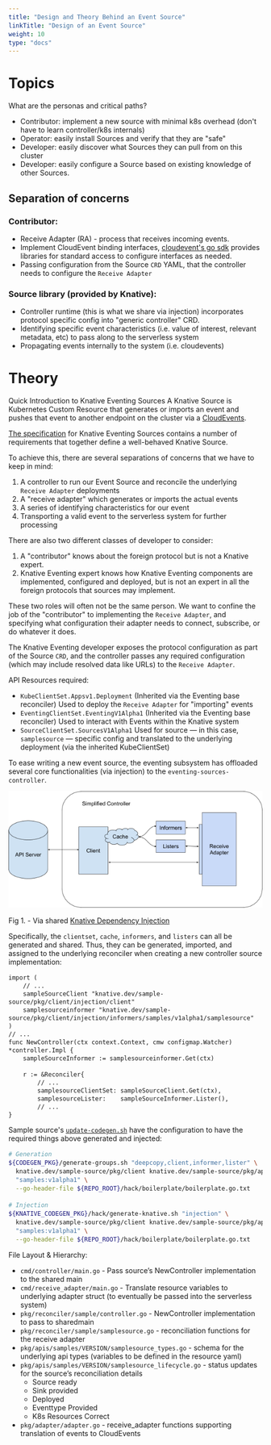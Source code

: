 ```yaml
---
title: "Design and Theory Behind an Event Source"
linkTitle: "Design of an Event Source"
weight: 10
type: "docs"
---
```


# Topics
What are the personas and critical paths?

* Contributor: implement a new source with minimal k8s overhead (don't have to learn controller/k8s internals)
* Operator: easily install Sources and verify that they are "safe"
* Developer: easily discover what Sources they can pull from on this cluster
* Developer: easily configure a Source based on existing knowledge of other Sources.

## Separation of concerns
### Contributor:
* Receive Adapter (RA) - process that receives incoming events.
* Implement CloudEvent binding interfaces, [cloudevent's go sdk](https://github.com/cloudevents/sdk-go) provides libraries for standard access to configure interfaces as needed.
* Passing configuration from the Source `CRD` YAML, that the controller needs to configure the `Receive Adapter`

### Source library (provided by Knative):
* Controller runtime (this is what we share via injection) incorporates protocol specific config into "generic controller" CRD.
* Identifying specific event characteristics (i.e. value of interest, relevant metadata, etc) to pass along to the serverless system
* Propagating events internally to the system (i.e. cloudevents)

# Theory
Quick Introduction to Knative Eventing Sources
A Knative Source is Kubernetes Custom Resource that generates or imports an event and pushes that event to another endpoint on the cluster via a [CloudEvents](https://github.com/cloudevents/spec/blob/v1.0/primer.md).

[The specification](https://github.com/knative/eventing/blob/main/docs/spec/sources.md)
for Knative Eventing Sources contains a number of requirements that
together define a well-behaved Knative Source.


To achieve this, there are several separations of concerns that we have to keep in mind:
1. A controller to run our Event Source and reconcile the underlying `Receive Adapter` deployments
2. A "receive adapter" which generates or imports the actual events
3. A series of identifying characteristics for our event
4. Transporting a valid event to the serverless system for further processing

There are also two different classes of developer to consider:
1. A "contributor" knows about the foreign protocol but is not a Knative expert.
2. Knative Eventing expert knows how Knative Eventing components are implemented, configured and deployed, but is not an expert in all the foreign protocols that sources may implement.

These two roles will often not be the same person.  We want to confine the job of the "contributor" to implementing the `Receive Adapter`, and specifying what configuration their adapter needs to connect, subscribe, or do whatever it does.

The Knative Eventing developer exposes the protocol configuration as part of the Source `CRD`, and the controller passes any required configuration (which may include resolved data like URLs) to the `Receive Adapter`.

API Resources required:

* `KubeClientSet.Appsv1.Deployment` (Inherited via the Eventing base reconciler)
Used to deploy the `Receive Adapter` for "importing" events
* `EventingClientSet.EventingV1Alpha1` (Inherited via the Eventing base reconciler)
Used to interact with Events within the Knative system
* `SourceClientSet.SourcesV1Alpha1`
Used for source &mdash; in this case, `samplesource` &mdash; specific config and translated to the underlying deployment (via the inherited KubeClientSet)

To ease writing a new event source, the eventing subsystem has offloaded several core functionalities (via injection) to the `eventing-sources-controller`.


![Simplified Controller](https://raw.githubusercontent.com/knative/docs/main/docs/eventing/samples/writing-event-source/simplified-controller.png)

Fig 1. - Via shared [Knative Dependency Injection](https://docs.google.com/presentation/d/e/2PACX-1vQbpISBvY7jqzu2wy2t1_0R4LSBEBS0JrUS7M7V3BMVqy2K1Zk_0Xhy7WPPaeANLHE0yqtz1DuWlSAl/pub?resourcekey=0-mf6dN2vu9SS3bo2TUeCk9Q&slide=id.g596dcbbefb_0_40)


Specifically, the `clientset`, `cache`, `informers`, and `listers` can all be generated and shared. Thus, they can be generated, imported, and assigned to the underlying reconciler when creating a new controller source implementation:

```golang
import (
    // ...
    sampleSourceClient "knative.dev/sample-source/pkg/client/injection/client"
    samplesourceinformer "knative.dev/sample-source/pkg/client/injection/informers/samples/v1alpha1/samplesource"
)
// ...
func NewController(ctx context.Context, cmw configmap.Watcher) *controller.Impl {
    sampleSourceInformer := samplesourceinformer.Get(ctx)

    r := &Reconciler{
        // ...
        samplesourceClientSet: sampleSourceClient.Get(ctx),
        samplesourceLister:    sampleSourceInformer.Lister(),
        // ...
}
```

Sample source's [`update-codegen.sh`](https://github.com/knative-sandbox/sample-source/blob/main/hack/update-codegen.sh) have the configuration
to have the required things above generated and injected:
```bash
# Generation
${CODEGEN_PKG}/generate-groups.sh "deepcopy,client,informer,lister" \
  knative.dev/sample-source/pkg/client knative.dev/sample-source/pkg/apis \
  "samples:v1alpha1" \
  --go-header-file ${REPO_ROOT}/hack/boilerplate/boilerplate.go.txt

# Injection
${KNATIVE_CODEGEN_PKG}/hack/generate-knative.sh "injection" \
  knative.dev/sample-source/pkg/client knative.dev/sample-source/pkg/apis \
  "samples:v1alpha1" \
  --go-header-file ${REPO_ROOT}/hack/boilerplate/boilerplate.go.txt
```

File Layout & Hierarchy:

* `cmd/controller/main.go` - Pass source’s NewController implementation to the shared main
* `cmd/receive_adapter/main.go` - Translate resource variables to underlying adapter struct (to eventually be passed into the serverless system) 
* `pkg/reconciler/sample/controller.go` - NewController implementation to pass to sharedmain
* `pkg/reconciler/sample/samplesource.go` - reconciliation functions for the receive adapter
* `pkg/apis/samples/VERSION/samplesource_types.go` - schema for the underlying api types (variables to be defined in the resource yaml)
* `pkg/apis/samples/VERSION/samplesource_lifecycle.go` - status updates for the source’s reconciliation details
  * Source ready
  * Sink provided
  * Deployed
  * Eventtype Provided
  * K8s Resources Correct
* `pkg/adapter/adapter.go` - receive_adapter functions supporting translation of events to CloudEvents
